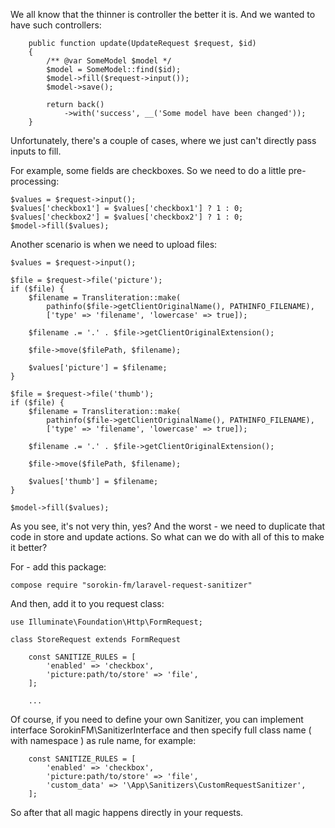 We all know that the thinner is controller the better it is. And we wanted to have such controllers:

```
    public function update(UpdateRequest $request, $id)
    {
        /** @var SomeModel $model */
        $model = SomeModel::find($id);
        $model->fill($request->input());
        $model->save();

        return back()
            ->with('success', __('Some model have been changed'));
    }
```

Unfortunately, there's a couple of cases, where we just can't directly  pass inputs to fill.

For example, some fields are checkboxes. So we need to do a little pre-processing:
```
$values = $request->input();
$values['checkbox1'] = $values['checkbox1'] ? 1 : 0;
$values['checkbox2'] = $values['checkbox2'] ? 1 : 0;
$model->fill($values);
```

Another scenario is when we need to upload files:

```
$values = $request->input();

$file = $request->file('picture');
if ($file) {
    $filename = Transliteration::make(
        pathinfo($file->getClientOriginalName(), PATHINFO_FILENAME),
        ['type' => 'filename', 'lowercase' => true]);

    $filename .= '.' . $file->getClientOriginalExtension();

    $file->move($filePath, $filename);

    $values['picture'] = $filename;
}

$file = $request->file('thumb');
if ($file) {
    $filename = Transliteration::make(
        pathinfo($file->getClientOriginalName(), PATHINFO_FILENAME),
        ['type' => 'filename', 'lowercase' => true]);

    $filename .= '.' . $file->getClientOriginalExtension();

    $file->move($filePath, $filename);

    $values['thumb'] = $filename;
}

$model->fill($values);
```

As you see, it's not very thin, yes? And the worst - we need to duplicate that code in store and update actions. So what can we do with all of this to make it better?

For - add this package:

```
compose require "sorokin-fm/laravel-request-sanitizer"
```

And then, add it to you request class:

```
use Illuminate\Foundation\Http\FormRequest;

class StoreRequest extends FormRequest

    const SANITIZE_RULES = [
        'enabled' => 'checkbox',
        'picture:path/to/store' => 'file',
    ];

    ...
```


Of course, if you need to define your own Sanitizer, you can implement interface SorokinFM\SanitizerInterface and then specify full class name ( with namespace ) as rule name, for example:

```
    const SANITIZE_RULES = [
        'enabled' => 'checkbox',
        'picture:path/to/store' => 'file',
        'custom_data' => '\App\Sanitizers\CustomRequestSanitizer',
    ];
```

So after that all magic happens directly in your requests.
